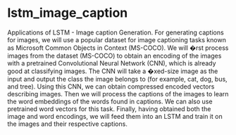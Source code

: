 # lstm_image_caption
Applications of LSTM - Image caption Generation. For generating captions for images, we will use a popular dataset for image captioning tasks known as Microsoft Common Objects in Context (MS-COCO). We will �rst process images from the dataset (MS-COCO) to obtain an encoding of the images with a pretrained Convolutional Neural Network (CNN), which is already good at classifying images. The CNN will take a �xed-size image as the input and output the class the image belongs to (for example, cat, dog, bus, and tree). Using this CNN, we can obtain compressed encoded vectors describing images. Then we will process the captions of the images to learn the word embeddings of the words found in captions. We can also use pretrained word vectors for this task. Finally, having obtained both the image and word encodings, we will feed them into an LSTM and train it on the images and their respective captions. 
